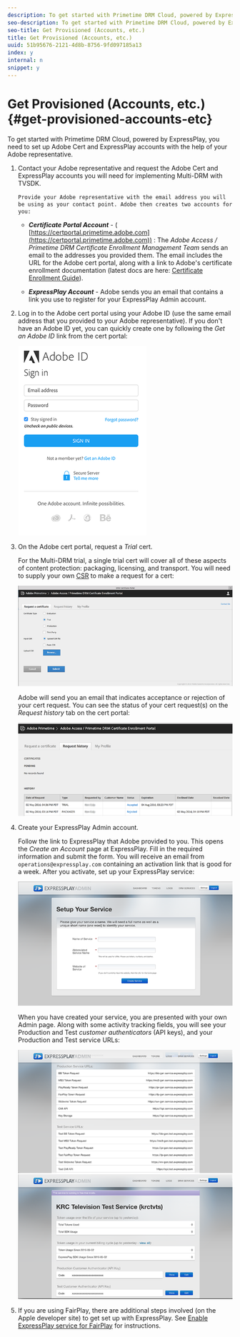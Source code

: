 ```yaml
---
description: To get started with Primetime DRM Cloud, powered by ExpressPlay, you need to set up Adobe Cert and ExpressPlay accounts with the help of your Adobe representative.
seo-description: To get started with Primetime DRM Cloud, powered by ExpressPlay, you need to set up Adobe Cert and ExpressPlay accounts with the help of your Adobe representative.
seo-title: Get Provisioned (Accounts, etc.)
title: Get Provisioned (Accounts, etc.)
uuid: 51b95676-2121-4d8b-8756-9fd097185a13
index: y
internal: n
snippet: y
---
```


# Get Provisioned (Accounts, etc.){#get-provisioned-accounts-etc}

To get started with Primetime DRM Cloud, powered by ExpressPlay, you need to set up Adobe Cert and ExpressPlay accounts with the help of your Adobe representative.

1. Contact your Adobe representative and request the Adobe Cert and ExpressPlay accounts you will need for implementing Multi-DRM with TVSDK.

       Provide your Adobe representative with the email address you will be using as your contact point. Adobe then creates two accounts for you:

    * ***Certificate Portal Account*** - ( [https://certportal.primetime.adobe.com](https://certportal.primetime.adobe.com)) : The *Adobe Access / Primetime DRM Certificate Enrollment Management Team* sends an email to the addresses you provided them. The email includes the URL for the Adobe cert portal, along with a link to Adobe's certificate enrollment documentation (latest docs are here: [Certificate Enrollment Guide](https://help.adobe.com/en_US/primetime/drm/5.3/certificate_enrollment/index.html#concept-Certificate_Enrollment_Guide)).
    
    * ***ExpressPlay Account*** - Adobe sends you an email that contains a link you use to register for your ExpressPlay Admin account.

1. Log in to the Adobe cert portal using your Adobe ID (use the same email address that you provided to your Adobe representative). If you don't have an Adobe ID yet, you can quickly create one by following the *Get an Adobe ID* link from the cert portal:

   <a id="fig_mst_gtj_wv"></a>

   ![](assets/cert_portal_sign-in-page-web.png)

1. On the Adobe cert portal, request a *Trial* cert.

   For the Multi-DRM trial, a single trial cert will cover all of these aspects of content protection: packaging, licensing, and transport. You will need to supply your own [CSR](https://help.adobe.com/en_US/primetime/drm/5.3/certificate_enrollment/#task-Generate_a_Certificate_Signing_Request) to make a request for a cert: 
   <a id="fig_op1_xwj_wv"></a>

   ![](assets/cert_portal_trial_request-web.png)

   Adobe will send you an email that indicates acceptance or rejection of your cert request. You can see the status of your cert request(s) on the *Request history* tab on the cert portal:
   <a id="fig_gkl_myj_wv"></a>

   ![](assets/cert_portal_request_history-web.png)

1. Create your ExpressPlay Admin account.

   Follow the link to ExpressPlay that Adobe provided to you. This opens the *Create an Account* page at ExpressPlay. Fill in the required information and submit the form. You will receive an email from `operations@expressplay.com` containing an activation link that is good for a week. After you activate, set up your ExpressPlay service:
   <a id="fig_cjl_ztk_wv"></a>

   ![](assets/expressplay_create_service-web.png)

   When you have created your service, you are presented with your own Admin page. Along with some activity tracking fields, you will see your Production and Test *customer authenticators* (API keys), and your Production and Test service URLs:

   <a id="fig_c5h_xdl_wv"></a>

   ![](assets/expressplay_admin_dashboard_2-web.png) ![](assets/expressplay_admin_dashboard-web.png)

1. If you are using FairPlay, there are additional steps involved (on the Apple developer site) to get set up with ExpressPlay. See [Enable ExpressPlay service for FairPlay](../../multi-drm-workflows/p-l-and-p/enable-expressplay-for-fairplay.md) for instructions.
